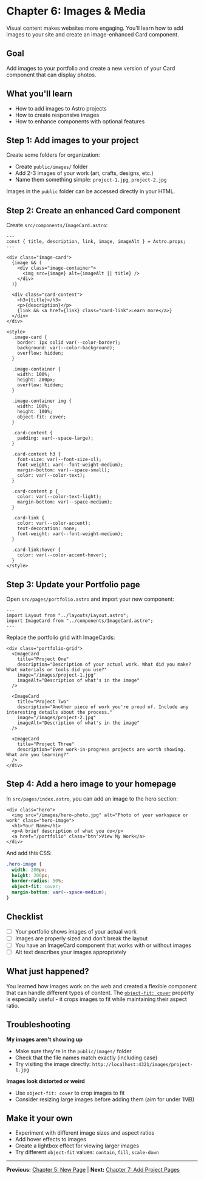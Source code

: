 # Chapter 6: Images & Media

Visual content makes websites more engaging. You'll learn how to add images to your site and create an image-enhanced Card component.

## Goal

Add images to your portfolio and create a new version of your Card component that can display photos.

## What you'll learn

- How to add images to Astro projects
- How to create responsive images
- How to enhance components with optional features

## Step 1: Add images to your project

Create some folders for organization:
- Create `public/images/` folder
- Add 2-3 images of your work (art, crafts, designs, etc.)
- Name them something simple: `project-1.jpg`, `project-2.jpg`

Images in the `public` folder can be accessed directly in your HTML.

## Step 2: Create an enhanced Card component

Create `src/components/ImageCard.astro`:

```astro
---
const { title, description, link, image, imageAlt } = Astro.props;
---

<div class="image-card">
  {image && (
    <div class="image-container">
      <img src={image} alt={imageAlt || title} />
    </div>
  )}
  
  <div class="card-content">
    <h3>{title}</h3>
    <p>{description}</p>
    {link && <a href={link} class="card-link">Learn more</a>}
  </div>
</div>

<style>
  .image-card {
    border: 1px solid var(--color-border);
    background: var(--color-background);
    overflow: hidden;
  }
  
  .image-container {
    width: 100%;
    height: 200px;
    overflow: hidden;
  }
  
  .image-container img {
    width: 100%;
    height: 100%;
    object-fit: cover;
  }
  
  .card-content {
    padding: var(--space-large);
  }
  
  .card-content h3 {
    font-size: var(--font-size-xl);
    font-weight: var(--font-weight-medium);
    margin-bottom: var(--space-small);
    color: var(--color-text);
  }
  
  .card-content p {
    color: var(--color-text-light);
    margin-bottom: var(--space-medium);
  }
  
  .card-link {
    color: var(--color-accent);
    text-decoration: none;
    font-weight: var(--font-weight-medium);
  }
  
  .card-link:hover {
    color: var(--color-accent-hover);
  }
</style>
```

## Step 3: Update your Portfolio page

Open `src/pages/portfolio.astro` and import your new component:

```astro
---
import Layout from "../layouts/Layout.astro";
import ImageCard from "../components/ImageCard.astro";
---
```

Replace the portfolio grid with ImageCards:

```astro
<div class="portfolio-grid">
  <ImageCard 
    title="Project One" 
    description="Description of your actual work. What did you make? What materials or tools did you use?"
    image="/images/project-1.jpg"
    imageAlt="Description of what's in the image"
  />
  
  <ImageCard 
    title="Project Two" 
    description="Another piece of work you're proud of. Include any interesting details about the process."
    image="/images/project-2.jpg"
    imageAlt="Description of what's in the image"
  />
  
  <ImageCard 
    title="Project Three" 
    description="Even work-in-progress projects are worth showing. What are you learning?"
  />
</div>
```

## Step 4: Add a hero image to your homepage

In `src/pages/index.astro`, you can add an image to the hero section:

```astro
<div class="hero">
  <img src="/images/hero-photo.jpg" alt="Photo of your workspace or work" class="hero-image">
  <h1>Your Name</h1>
  <p>A brief description of what you do</p>
  <a href="/portfolio" class="btn">View My Work</a>
</div>
```

And add this CSS:

```css
.hero-image {
  width: 200px;
  height: 200px;
  border-radius: 50%;
  object-fit: cover;
  margin-bottom: var(--space-medium);
}
```

## Checklist

- [ ] Your portfolio shows images of your actual work
- [ ] Images are properly sized and don't break the layout
- [ ] You have an ImageCard component that works with or without images
- [ ] Alt text describes your images appropriately

## What just happened?

You learned how images work on the web and created a flexible component that can handle different types of content. The [`object-fit: cover`](https://developer.mozilla.org/en-US/docs/Web/CSS/object-fit) property is especially useful - it crops images to fit while maintaining their aspect ratio.

## Troubleshooting

**My images aren't showing up**
- Make sure they're in the `public/images/` folder
- Check that the file names match exactly (including case)
- Try visiting the image directly: `http://localhost:4321/images/project-1.jpg`

**Images look distorted or weird**
- Use `object-fit: cover` to crop images to fit
- Consider resizing large images before adding them (aim for under 1MB)

## Make it your own

- Experiment with different image sizes and aspect ratios
- Add hover effects to images
- Create a lightbox effect for viewing larger images
- Try different `object-fit` values: `contain`, `fill`, `scale-down`

---

**Previous:** [Chapter 5: New Page](./05-new-page.md) | **Next:** [Chapter 7: Add Project Pages](./07-project-pages.md)